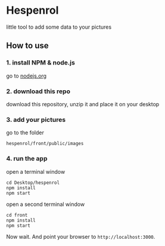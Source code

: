 
# Hespenrol

little tool to add some data to your pictures

## How to use

### 1. install NPM & node.js

go to 
[nodejs.org](https://nodejs.org/en/)

### 2. download this repo
download this repository, unzip it and place it on your desktop

### 3. add your pictures
go to the folder 

```
hespenrol/front/public/images
```

### 4. run the app
open a terminal window

```
cd Desktop/hespenrol
npm install
npm start
````
open a second terminal window
```
cd front
npm install
npm start
```

Now wait. And point your browser to `http://localhost:3000`.


